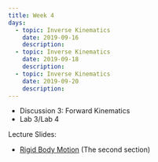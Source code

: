 ```yaml
---
title: Week 4
days:
  - topic: Inverse Kinematics
    date: 2019-09-16
    description: 
  - topic: Inverse Kinematics
    date: 2019-09-18
    description: 
  - topic: Inverse Kinematics
    date: 2019-09-20
    description: 
---
```


- Discussion 3: Forward Kinematics
- Lab 3/Lab 4

Lecture Slides:
- [Rigid Body Motion](../assets/lectures/refs/Kinematics_MLS_Chap3.pdf) (The second section)